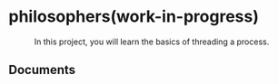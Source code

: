 # philosophers(work-in-progress)


<p align="center">
<!-- 	<img alt="GitHub code size in bytes" src="https://img.shields.io/github/languages/code-size/inozo22/philosophers?color=lightblue" />
	<img alt="Number of lines of code" src="https://img.shields.io/tokei/lines/github/inozo22/philosophers?color=critical" />
	<img alt="Code language count" src="https://img.shields.io/github/languages/count/inozo22/philosophers?color=yellow" />
	<img alt="GitHub top language" src="https://img.shields.io/github/languages/top/inozo22/philosophers?color=blue" />
	<img alt="GitHub last commit" src="https://img.shields.io/github/last-commit/inozo22/philosophers?color=green" /> -->
</p>

<p align="center">
	In this project, you will learn the basics of threading a process.
</p>

## Documents
